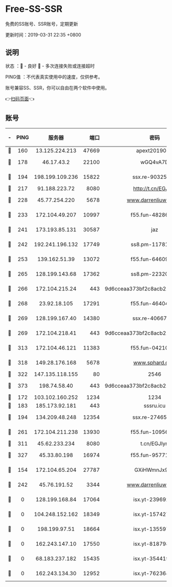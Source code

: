 # Free-SS-SSR

免费的SS账号、SSR账号，定期更新

更新时间：2019-03-31 22:35 +0800

## 说明

状态     ：🙂 - 良好 🙁 - 多次连接失败或连接超时

PING值   ：不代表真实使用中的速度，仅供参考。

账号兼容SS、SSR，你可以自由在两个软件中使用。

👉[扫码页面](https://liesauer.github.io/Free-SS-SSR/)👈

## 账号

|-|PING|服务器|端口|密码|加密方式|区域|
|:----:|:----:|:-----:|-----:|:----:|:----:|:----:|
|🙂|160|13.125.224.213|47669|apext2019001|chacha20|KR|
|🙂|178|46.17.43.2|22100|wGQ4vA7D|aes-256-gcm|RU|
|🙂|194|198.199.109.236|15822|ssx.re-90325864|aes-256-cfb|US|
|🙂|217|91.188.223.72|8080|http://t.cn/EGJIyrl|rc4-md5|RU|
|🙂|228|45.77.254.220|5678|www.darrenliuwei.com|aes-256-cfb|SG|
|🙂|233|172.104.49.207|10997|f55.fun-48286538|aes-256-cfb|SG|
|🙂|241|173.193.85.131|30587|jaz|aes-256-cfb|US|
|🙂|242|192.241.196.132|17749|ss8.pm-11781750|aes-256-cfb|US|
|🙂|253|139.162.51.39|13072|f55.fun-64609790|aes-256-cfb|SG|
|🙂|265|128.199.143.68|17362|ss8.pm-22320506|aes-256-cfb|SG|
|🙂|266|172.104.215.24|443|9d6cceaa373bf2c8acb22e60b6a58be6|aes-256-cfb|US|
|🙂|268|23.92.18.105|17291|f55.fun-46404698|aes-256-cfb|US|
|🙂|269|128.199.167.40|14380|ssx.re-40667368|aes-256-cfb|SG|
|🙂|269|172.104.218.41|443|9d6cceaa373bf2c8acb22e60b6a58be6|aes-256-cfb|US|
|🙂|313|172.104.46.121|11383|f55.fun-04210255|aes-256-cfb|SG|
|🙂|318|149.28.176.168|5678|www.sphard.com|aes-256-cfb|AU|
|🙂|322|147.135.118.155|80|2546|chacha20|US|
|🙂|373|198.74.58.40|443|9d6cceaa373bf2c8acb22e60b6a58be6|aes-256-cfb|US|
|🙂|172|103.102.160.252|1234|1234|rc4-md5|JP|
|🙂|183|185.173.92.181|443|sssru.icu|rc4-md5|RU|
|🙂|194|134.209.48.248|12354|ssx.re-27465668|aes-256-cfb|US|
|🙂|261|172.104.211.238|13930|f55.fun-10956587|aes-256-cfb|US|
|🙂|311|45.62.233.234|8080|t.cn/EGJIyrl|rc4-md5|CA|
|🙂|327|45.33.80.198|16974|f55.fun-95771159|aes-256-cfb|US|
|🙁|154|172.104.65.204|27787|GXiHWmnJx94S|aes-256-cfb|JP|
|🙁|242|45.76.191.52|3344|www.darrenliuwei.com|aes-256-cfb|JP|
|🙁|0|128.199.168.84|17064|isx.yt-23969273|aes-256-cfb|SG|
|🙁|0|104.248.152.162|18349|isx.yt-15742711|aes-256-cfb|SG|
|🙁|0|198.199.97.51|18664|isx.yt-13559717|aes-256-cfb|US|
|🙁|0|162.243.147.10|17550|isx.yt-81879846|aes-256-cfb|US|
|🙁|0|68.183.237.182|15435|isx.yt-35441993|aes-256-cfb|SG|
|🙁|0|162.243.134.30|12952|isx.yt-76236422|aes-256-cfb|US|
